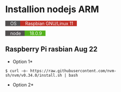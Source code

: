 # Installion nodejs ARM

<span style="background-color:#535050">&nbsp;&nbsp;&nbsp;&nbsp;<font color="white">OS</font>&nbsp;&nbsp;&nbsp;</span><span style="background-color:#C03027">&nbsp;&nbsp;&nbsp;&nbsp;<font color="white">Raspbian GNU/Linux 11</font>&nbsp;&nbsp;&nbsp;</span>

<span style="background-color:#535050">&nbsp;&nbsp;&nbsp;&nbsp;<font color="white">node</font>&nbsp;&nbsp;&nbsp;</span><span style="background-color:#53B21D">&nbsp;&nbsp;&nbsp;&nbsp;<font color="white">18.0.9</font>&nbsp;&nbsp;&nbsp;</span>

## Raspberry Pi rasbian Aug 22


* Option 1*

```
$ curl -o- https://raw.githubusercontent.com/nvm-sh/nvm/v0.34.0/install.sh | bash
```

* Option 2*
